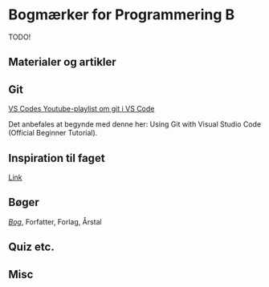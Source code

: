 # Bogmærker for Programmering B
TODO!

## Materialer og artikler

## Git 
[VS Codes Youtube-playlist om git i VS Code](https://youtube.com/playlist?list=PLj6YeMhvp2S7abEHqkUPRkCSt4N2wpTwD)

Det anbefales at begynde med denne her: Using Git with Visual Studio Code (Official Beginner Tutorial).


## Inspiration til faget
[Link](https://inspiration.dk)

## Bøger
[*Bog*](https://link.dk), Forfatter, Forlag, Årstal

## Quiz etc.

## Misc

